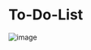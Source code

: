 # To-Do-List
![image](https://github.com/JuTechHub/To-Do-List/assets/145160006/15b6ed3a-5546-4e43-b3df-9b2723c741b1)
